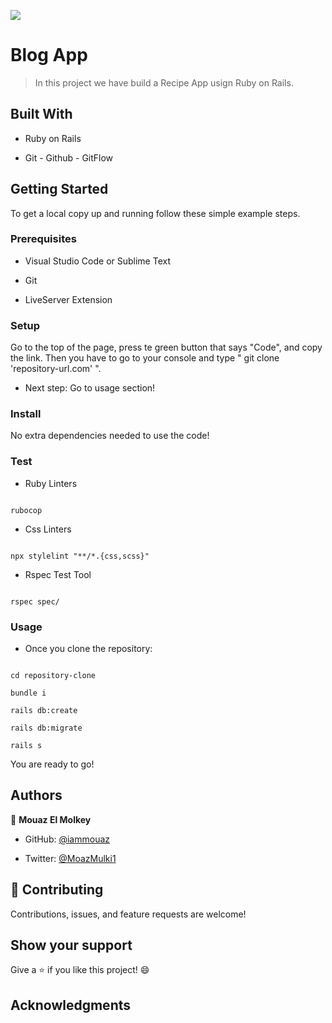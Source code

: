 ![](https://img.shields.io/badge/Microverse-blueviolet)


# Blog App 



> In this project we have build a Recipe App usign Ruby on Rails.

## Built With

- Ruby on Rails

- Git - Github - GitFlow


## Getting Started


To get a local copy up and running follow these simple example steps.


### Prerequisites


- Visual Studio Code or Sublime Text

- Git

- LiveServer Extension


### Setup


Go to the top of the page, press te green button that says "Code", and copy the link. Then you have to go to your console and type " git clone 'repository-url.com' ".


- Next step: Go to usage section!



### Install


No extra dependencies needed to use the code!


### Test


- Ruby Linters 


```

rubocop

```


- Css Linters


```

npx stylelint "**/*.{css,scss}"

```

- Rspec Test Tool

``` 

rspec spec/

```


### Usage


- Once you clone the repository:



```

cd repository-clone

bundle i

rails db:create

rails db:migrate

rails s

```


You are ready to go!


## Authors


👤 **Mouaz El Molkey**




- GitHub: [@iammouaz](https://github.com/iammouaz)

- Twitter: [@MoazMulki1](https://twitter.com/MoazMulki1)



## 🤝 Contributing


Contributions, issues, and feature requests are welcome!


## Show your support


Give a ⭐️ if you like this project! 😄


## Acknowledgments